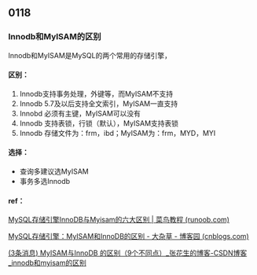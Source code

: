 ## 0118

### Innodb和MyISAM的区别

Innodb和MyISAM是MySQL的两个常用的存储引擎，

#### 区别：

1. Innodb支持事务处理，外键等，而MyISAM不支持
2. Innodb 5.7及以后支持全文索引，MyISAM一直支持
3. Innobd 必须有主键，MyISAM可以没有
4. Innodb 支持表锁，行锁（默认），MyISAM支持表锁
5. Innodb 存储文件为：frm，ibd；MyISAM为：frm，MYD，MYI

#### 选择：

- 查询多建议选MyISAM
- 事务多选Innodb

#### ref：

[MySQL存储引擎InnoDB与Myisam的六大区别 | 菜鸟教程 (runoob.com)](https://www.runoob.com/w3cnote/mysql-different-nnodb-myisam.html)

[MySQL存储引擎：MyISAM和InnoDB的区别 - 大杂草 - 博客园 (cnblogs.com)](https://www.cnblogs.com/liang24/p/14109013.html)

[(3条消息) MyISAM与InnoDB 的区别（9个不同点）_张花生的博客-CSDN博客_innodb和myisam的区别](https://blog.csdn.net/qq_35642036/article/details/82820178)